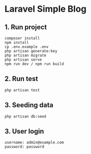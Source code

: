 # Laravel Simple Blog

## 1. Run project

```
composer install
npm install
cp .env.example .env
php artisan generate:key
php artisan migrate
php artisan serve
npm run dev / npm run build
```

## 2. Run test

```
php artisan test
```

## 3. Seeding data

```
php artisan db:seed
```

## 3. User login

```
username: admin@example.com
password: password
```
